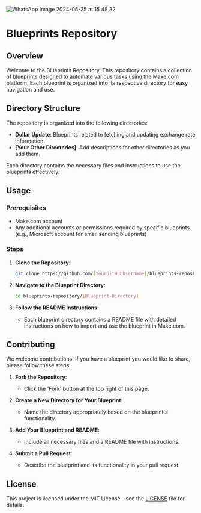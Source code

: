![WhatsApp Image 2024-06-25 at 15 48 32](https://github.com/polyanademery/make-blueprints/assets/126249530/4c1e9022-5a1c-459d-8d5b-76556559dbd8)


# Blueprints Repository

## Overview

Welcome to the Blueprints Repository. This repository contains a collection of blueprints designed to automate various tasks using the Make.com platform. Each blueprint is organized into its respective directory for easy navigation and use.

## Directory Structure

The repository is organized into the following directories:

- **Dollar Update**: Blueprints related to fetching and updating exchange rate information.
- **[Your Other Directories]**: Add descriptions for other directories as you add them.

Each directory contains the necessary files and instructions to use the blueprints effectively.

## Usage

### Prerequisites
- Make.com account
- Any additional accounts or permissions required by specific blueprints (e.g., Microsoft account for email sending blueprints)

### Steps

1. **Clone the Repository**:
   ```sh
   git clone https://github.com/[YourGitHubUsername]/blueprints-repository.git
   ```

2. **Navigate to the Blueprint Directory**:
   ```sh
   cd blueprints-repository/[Blueprint-Directory]
   ```

3. **Follow the README Instructions**:
   - Each blueprint directory contains a README file with detailed instructions on how to import and use the blueprint in Make.com.

## Contributing

We welcome contributions! If you have a blueprint you would like to share, please follow these steps:

1. **Fork the Repository**:
   - Click the 'Fork' button at the top right of this page.

2. **Create a New Directory for Your Blueprint**:
   - Name the directory appropriately based on the blueprint's functionality.

3. **Add Your Blueprint and README**:
   - Include all necessary files and a README file with instructions.

4. **Submit a Pull Request**:
   - Describe the blueprint and its functionality in your pull request.

## License

This project is licensed under the MIT License - see the [LICENSE](LICENSE) file for details.

